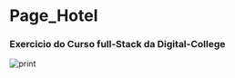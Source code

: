 # Page_Hotel
### Exercicio do Curso full-Stack da Digital-College
<img alt="print" src="image/print.png" />
